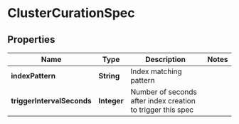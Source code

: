 # ClusterCurationSpec

## Properties
Name | Type | Description | Notes
------------ | ------------- | ------------- | -------------
**indexPattern** | **String** | Index matching pattern | 
**triggerIntervalSeconds** | **Integer** | Number of seconds after index creation to trigger this spec | 
